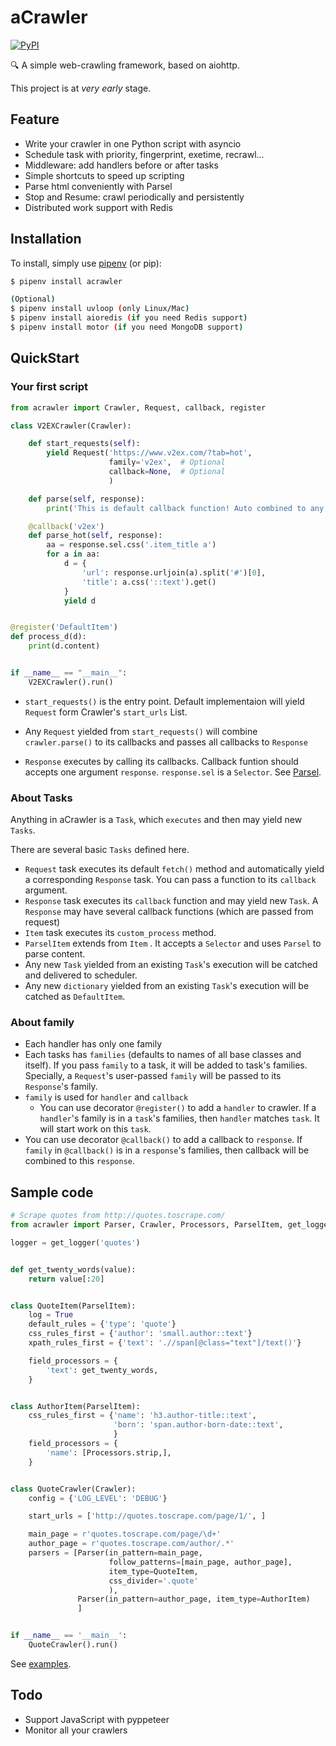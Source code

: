 # aCrawler

[![PyPI](https://img.shields.io/pypi/v/acrawler.svg)](https://pypi.org/project/acrawler/)

 🔍 A simple web-crawling framework, based on aiohttp.



This project is at *very early* stage.

## Feature

- Write your crawler in one Python script with asyncio
- Schedule task with priority, fingerprint, exetime, recrawl...
- Middleware: add handlers before or after tasks
- Simple shortcuts to speed up scripting
- Parse html conveniently with Parsel
- Stop and Resume: crawl periodically and persistently
- Distributed work support with Redis

## Installation

To install, simply use [pipenv](http://pipenv.org/) (or pip):

```bash
$ pipenv install acrawler

(Optional)
$ pipenv install uvloop (only Linux/Mac)
$ pipenv install aioredis (if you need Redis support)
$ pipenv install motor (if you need MongoDB support)
```



## QuickStart



### Your first script

```python
from acrawler import Crawler, Request, callback, register

class V2EXCrawler(Crawler):

    def start_requests(self):
        yield Request('https://www.v2ex.com/?tab=hot',
                      family='v2ex',  # Optional
                      callback=None,  # Optional
                      )

    def parse(self, response):
        print('This is default callback function! Auto combined to any request yield from start_requests().')

    @callback('v2ex')
    def parse_hot(self, response):
        aa = response.sel.css('.item_title a')
        for a in aa:
            d = {
                'url': response.urljoin(a).split('#')[0],
                'title': a.css('::text').get()
            }
            yield d


@register('DefaultItem')
def process_d(d):
    print(d.content)


if __name__ == "__main__":
    V2EXCrawler().run()

```

- `start_requests()` is the entry point. Default implementaion will yield `Request` form Crawler's `start_urls` List.

- Any `Request` yielded from `start_requests()` will combine `crawler.parse()` to its callbacks and passes all callbacks to `Response`

- `Response` executes by calling its callbacks. Callback funtion should accepts one argument `response`. `response.sel` is a `Selector`. See [Parsel](https://parsel.readthedocs.io/en/latest/).

  

### About Tasks

Anything in aCrawler is a `Task`, which `executes` and then may yield new `Tasks`. 

There are several basic `Tasks` defined here.

- `Request` task executes its default `fetch()` method and automatically  yield a corresponding  `Response` task. You can pass a function to its `callback` argument.
- `Response` task executes its `callback` function and may yield new `Task`. A `Response` may have several callback functions (which are passed from request)
- `Item` task executes its `custom_process` method.
- `ParselItem` extends from `Item` . It accepts a `Selector` and uses `Parsel` to parse content.
- Any new `Task` yielded from an existing `Task`'s execution will be catched and delivered to scheduler.
- Any new `dictionary` yielded from an existing `Task`'s execution will be catched as `DefaultItem`.



### About family

- Each handler has only one family
- Each tasks has `families` (defaults to names of all base classes and itself). If you pass `family` to a task, it will be added to task's families. Specially, a `Request`'s user-passed `family` will be passed to its `Response`'s family.
- `family` is used for `handler` and `callback`
  - You can use decorator `@register()` to add a `handler` to crawler. If a `handler`'s family is in a `task`'s families, then `handler` matches `task`. It will start work on this `task`.
- You can use decorator `@callback()` to add a callback to `response`. If `family` in `@callback()` is in a `response`'s families, then callback will be combined to this `response`.



## Sample code

```python
# Scrape quotes from http://quotes.toscrape.com/
from acrawler import Parser, Crawler, Processors, ParselItem, get_logger, Request

logger = get_logger('quotes')


def get_twenty_words(value):
    return value[:20]


class QuoteItem(ParselItem):
    log = True
    default_rules = {'type': 'quote'}
    css_rules_first = {'author': 'small.author::text'}
    xpath_rules_first = {'text': './/span[@class="text"]/text()'}

    field_processors = {
        'text': get_twenty_words,
    }


class AuthorItem(ParselItem):
    css_rules_first = {'name': 'h3.author-title::text',
                       'born': 'span.author-born-date::text',
                       }
    field_processors = {
        'name': [Processors.strip,],
    }


class QuoteCrawler(Crawler):
    config = {'LOG_LEVEL': 'DEBUG'}

    start_urls = ['http://quotes.toscrape.com/page/1/', ]

    main_page = r'quotes.toscrape.com/page/\d+'
    author_page = r'quotes.toscrape.com/author/.*'
    parsers = [Parser(in_pattern=main_page,
                      follow_patterns=[main_page, author_page],
                      item_type=QuoteItem,
                      css_divider='.quote'
                      ),
               Parser(in_pattern=author_page, item_type=AuthorItem)
               ]


if __name__ == '__main__':
    QuoteCrawler().run()
```

See [examples](examples/).



## Todo

- Support JavaScript with pyppeteer
- Monitor all your crawlers
